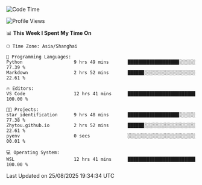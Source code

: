 <!--START_SECTION:waka-->
![Code Time](http://img.shields.io/badge/Code%20Time-3%2C090%20hrs%2028%20mins-blue)

![Profile Views](http://img.shields.io/badge/Profile%20Views-0-blue)

📊 **This Week I Spent My Time On** 

```text
🕑︎ Time Zone: Asia/Shanghai

💬 Programming Languages: 
Python                   9 hrs 49 mins       ███████████████████░░░░░░   77.39 % 
Markdown                 2 hrs 52 mins       ██████░░░░░░░░░░░░░░░░░░░   22.61 % 

🔥 Editors: 
VS Code                  12 hrs 41 mins      █████████████████████████   100.00 % 

🐱‍💻 Projects: 
star_identification      9 hrs 48 mins       ███████████████████░░░░░░   77.38 % 
Zhytou.github.io         2 hrs 52 mins       ██████░░░░░░░░░░░░░░░░░░░   22.61 % 
pyenv                    0 secs              ░░░░░░░░░░░░░░░░░░░░░░░░░   00.01 % 

💻 Operating System: 
WSL                      12 hrs 41 mins      █████████████████████████   100.00 % 
```


 Last Updated on 25/08/2025 19:34:34 UTC
<!--END_SECTION:waka-->